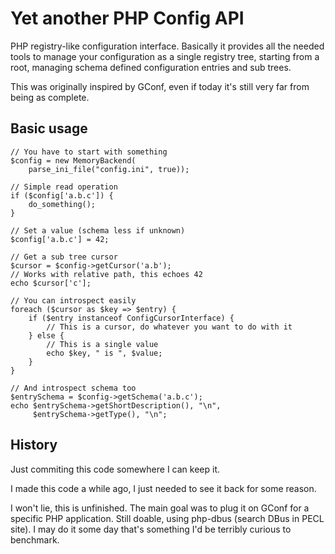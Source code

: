Yet another PHP Config API
==========================

PHP registry-like configuration interface. Basically it provides all the needed
tools to manage your configuration as a single registry tree, starting from a
root, managing schema defined configuration entries and sub trees.

This was originally inspired by GConf, even if today it's still very far from
being as complete.

Basic usage
-----------

    // You have to start with something
    $config = new MemoryBackend(
        parse_ini_file("config.ini", true));

    // Simple read operation
    if ($config['a.b.c']) {
        do_something();
    }

    // Set a value (schema less if unknown)
    $config['a.b.c'] = 42;

    // Get a sub tree cursor
    $cursor = $config->getCursor('a.b');
    // Works with relative path, this echoes 42
    echo $cursor['c'];

    // You can introspect easily
    foreach ($cursor as $key => $entry) {
        if ($entry instanceof ConfigCursorInterface) {
            // This is a cursor, do whatever you want to do with it
        } else {
            // This is a single value
            echo $key, " is ", $value;
        }
    }

    // And introspect schema too
    $entrySchema = $config->getSchema('a.b.c');
    echo $entrySchema->getShortDescription(), "\n",
         $entrySchema->getType(), "\n";

History
-------

Just commiting this code somewhere I can keep it.

I made this code a while ago, I just needed to see it back for some reason.

I won't lie, this is unfinished. The main goal was to plug it on GConf for a
specific PHP application. Still doable, using php-dbus (search DBus in PECL
site). I may do it some day that's something I'd be terribly curious to
benchmark.


